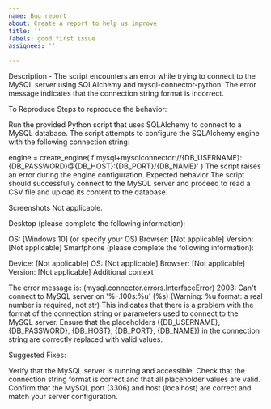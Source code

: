 ```yaml
---
name: Bug report
about: Create a report to help us improve
title: ''
labels: good first issue
assignees: ''

---
```


Description -
The script encounters an error while trying to connect to the MySQL server using SQLAlchemy and mysql-connector-python. The error message indicates that the connection string format is incorrect.

To Reproduce
Steps to reproduce the behavior:

Run the provided Python script that uses SQLAlchemy to connect to a MySQL database.
The script attempts to configure the SQLAlchemy engine with the following connection string:

engine = create_engine(
    f'mysql+mysqlconnector://{DB_USERNAME}:{DB_PASSWORD}@{DB_HOST}:{DB_PORT}/{DB_NAME}'
)
The script raises an error during the engine configuration.
Expected behavior
The script should successfully connect to the MySQL server and proceed to read a CSV file and upload its content to the database.

Screenshots
Not applicable.

Desktop (please complete the following information):

OS: [Windows 10] (or specify your OS)
Browser: [Not applicable]
Version: [Not applicable]
Smartphone (please complete the following information):

Device: [Not applicable]
OS: [Not applicable]
Browser: [Not applicable]
Version: [Not applicable]
Additional context

The error message is:
(mysql.connector.errors.InterfaceError) 2003: Can't connect to MySQL server on '%-.100s:%u' (%s) (Warning: %u format: a real number is required, not str)
This indicates that there is a problem with the format of the connection string or parameters used to connect to the MySQL server. Ensure that the placeholders ({DB_USERNAME}, {DB_PASSWORD}, {DB_HOST}, {DB_PORT}, {DB_NAME}) in the connection string are correctly replaced with valid values.

Suggested Fixes:

Verify that the MySQL server is running and accessible.
Check that the connection string format is correct and that all placeholder values are valid.
Confirm that the MySQL port (3306) and host (localhost) are correct and match your server configuration.
